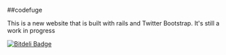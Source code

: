 ##codefuge


   This is a new website that is built with rails and Twitter Bootstrap. It's still a work in progress

[![Bitdeli Badge](https://d2weczhvl823v0.cloudfront.net/Adam0964/codefuge/trend.png)](https://bitdeli.com/free "Bitdeli Badge")


